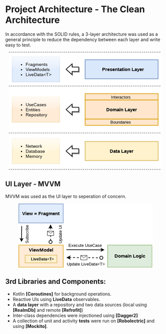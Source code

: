 # Project Architecture - The Clean Architecture

In accordance with the SOLID rules, a 3-layer architecture was used as a general principle to reduce the dependency between each layer and write easy to test.
<p align="center">
<img src="https://raw.githubusercontent.com/eozbaysar/git_repo_listing_app/master/RepoApp/summary/clean_architecture_reloaded_layers.png" alt="Repo App Architecture"/>
</p>

## UI Layer - MVVM

MVVM was used as the UI layer to seperation of concern.
<p align="center">
<img src="https://raw.githubusercontent.com/eozbaysar/git_repo_listing_app/master/RepoApp/summary/clean_architecture_reloaded_mvvm_app.png" alt="Repo App UI Architecture"/>
</p>


## 3rd Libraries and Components:

*   Kotlin **[Coroutines]** for background operations.
*   Reactive UIs using **LiveData** observables.
*   A **data layer** with a repository and two data sources (local using **[RealmDb]** and remote **[Refrofit]**)
*   Inter-class dependencies were injectioned using **[Dagger2]**
*   A collection of unit and activity **tests** were run on **[Robolectric]** and using **[Mockito]**.


